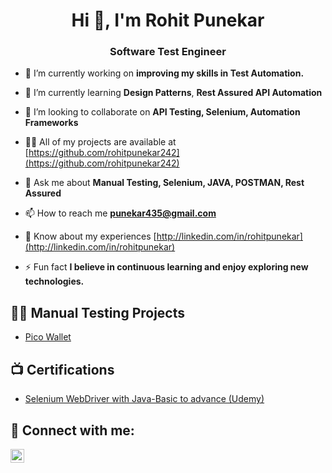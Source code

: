 
<h1 align="center">Hi 👋, I'm Rohit Punekar</h1>
<h3 align="center">Software Test Engineer</h3>

<p align="left">  </p>

- 🔭 I’m currently working on **improving my skills in Test Automation.**

- 🌱 I’m currently learning **Design Patterns**, **Rest Assured API Automation**

- 👯 I’m looking to collaborate on **API Testing, Selenium, Automation Frameworks**

- 👨‍💻 All of my projects are available at [https://github.com/rohitpunekar242](https://github.com/rohitpunekar242)

- 💬 Ask me about **Manual Testing, Selenium, JAVA, POSTMAN, Rest Assured**

- 📫 How to reach me **punekar435@gmail.com**

- 📄 Know about my experiences [http://linkedin.com/in/rohitpunekar](http://linkedin.com/in/rohitpunekar)

- ⚡ Fun fact **I believe in continuous learning and enjoy exploring new technologies.**

<p align="left">

<h2>👨‍💻 Manual Testing Projects </h2>

  - [Pico Wallet](https://github.com/rohitpunekar242/Pico-Wallet)

<h2>📺 Certifications </h2>

- [Selenium WebDriver with Java-Basic to advance (Udemy)](https://www.udemy.com/certificate/UC-28745a6f-cab6-489d-8484-ef76f2112631/)

<h2> 🤳 Connect with me:</h2>

[<img align="left" alt="JoshMadakor | LinkedIn" width="22px" src="https://cdn.jsdelivr.net/npm/simple-icons@v3/icons/linkedin.svg" />][linkedin]

[linkedin]: https://linkedin.com/in/rohitpunekar


